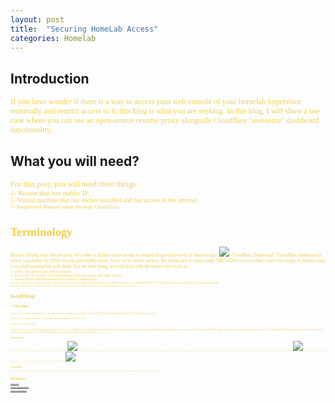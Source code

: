 ```yaml
---
layout: post
title:  "Securing HomeLab Access"
categories: Homelab
---
```



## **Introduction**

<span style="color: #f2cf4a; font-family: Babas; font-size: 0.9em;">
If you have wonder if there is a way to access your web console of your homelab hypervisor externally and restrict access to it, this blog is what you are seeking. In this blog, I will show a use case where you can use an open-source reverse proxy alongside Cloudflare "awesome" dashboard functionality.</span>

## What you will need?
<span style="color: #f2cf4a; font-family: Babas; font-size: 0.9em;">
For this post, you will need three things: <br />
<span style="color: #f2cf4a; font-family: Babas; font-size: 0.9em;">
1- Router that has public IP.  <br />
<span style="color: #f2cf4a; font-family: Babas; font-size: 0.9em;">
2- Virtual machine that has docker installed and has access to the internet.  <br />
<span style="color: #f2cf4a; font-family: Babas; font-size: 0.9em;">
3- Registered domain name through Cloudflare. <br />

#  **Terminology**

<span style="color: #f2cf4a; font-family: Babas; font-size: 0.9em;">  
Before diving into the project, let's take a define some terms to establish ground-level of knowledge:
<img src="https://raw.githubusercontent.com/sh1dow3r/layer0/gh-pages/_posts/img/Remote_Access_Homelab/CF_dashboard.png"/>

<span style="color: #f2cf4a; font-family: Babas; font-size: 0.9em;">  
`Cloudflare Dashboard`: Cloudflare dashboard is where you define the DNS records and modify them. Since we're on the subject, the dashboard so many many AMAZING services that I can't even begin to fathom what you could accomplish with them. For the time being, we will stick with the basics ones such as:
<br />
<span style="color: #f2cf4a; font-family: Babas; font-size: 0.9em;"> 1- DNS: To define our DNS records <br />
<span style="color: #f2cf4a; font-family: Babas; font-size: 0.9em;"> 2- SSL/TLS: To modify TLS negotiations with the proxy and other parties. <br />
<span style="color: #f2cf4a; font-family: Babas; font-size: 0.9em;"> 3- Access: Protect internal resources by requiring authentication <br />
<span style="color: #f2cf4a; font-family: Babas; font-size: 0.9em;"> To read more about these services, visit their [documentation]( https://support.cloudflare.com/hc/en-us/articles/205075117-Understanding-the-Cloudflare-dashboard) page. <br />

<span style="color: #f2cf4a; font-family: Babas; font-size: 0.9em;">  
`Traefik`: Traefik is a dockerized and open-source reverse proxy and load balancer typically used for microservices.
</span>


##  **Install/Setup**
### - VM setup
<span style="color: #f2cf4a; font-family: Babas; font-size: 0.9em;">
After we install the dependencies namely docker and docker-compose in the VM.
Open the terminal in you VM and clone this repo:

`root$ git clone https://github.com/sh1dow3r/Traefik_CF`

`root$ cd Trafik_CF` 

<span style="color: #f2cf4a; font-family: Babas; font-size: 0.9em;">  
In this directory you will need to apply two task

<span style="color: #f2cf4a; font-family: Babas; font-size: 0.9em;">  
1- Generate a certificate for Traefik microserviec and place it in certs directory, which can be easily done with this command
`mkdir -p certs; openssl req -x509 -newkey rsa:4096 -nodes -out certs/cert.crt -keyout certs/cert.key -days 365`

<span style="color: #f2cf4a; font-family: Babas; font-size: 0.9em;">  
2- Add you API_KEY and email from your cloudflare account. This information can be found in your Cloudflare dashboard  [Cloudflare dashboard]( https://dash.cloudflare.com/)

<span style="color: #f2cf4a; font-family: Babas; font-size: 0.9em;">  
As you can see, 

### - Pfsense Setup

<span style="color: #f2cf4a; font-family: Babas; font-size: 0.9em;">  
Now that we have deployed the virtual machine, let's starts the the Cuckoo deployment. 
</span>
<img src="https://raw.githubusercontent.com/sh1dow3r/layer0/gh-pages/_posts/img/Sandbox/cuckoo_after_installing.png"/> 

<span style="color: #f2cf4a; font-family: Babas; font-size: 0.9em;">
After we confirmed all the configuration is done, we'll navigate to `home/cuckoo/vagrant_files` which has the windows10 virtual machine we're going to use for malware analysis. There should be a bash script called `vagrant_script.sh` that is going to pull a windows 10 image and set it up with Virtualbox then take a stable snapshot.
<img src="https://raw.githubusercontent.com/sh1dow3r/layer0/gh-pages/_posts/img/Sandbox/After_vagrant.png"/> 

<span style="color: #f2cf4a; font-family: Babas; font-size: 0.9em;">
After windows10 is up and running make sure it's snapshotted and there you go, you have your Cuckoo Sandbox up and ruining! :
</span>
<img src="https://raw.githubusercontent.com/sh1dow3r/layer0/gh-pages/_posts/img/Sandbox/Cuckoo_up_and_running.png"/> 


## Conclusion

<span style="color: #f2cf4a; font-family: Babas; font-size: 0.9em;">
Building Malware analysis environment manually requires time, resource and can bee overwhelming to setup. In this project, I proposed a solution of an automated process
to setup you're own malware environment using DevOps tools like Ansible and Vagrant. </span >

# References


[Ansible docs](https://docs.ansible.com/ansible/latest/modules/lineinfile_module.html)

[Vagrant-Virtualbox provider](https://www.vagrantup.com/docs/virtualbox/)

[Cuckoo Ansible example](https://github.com/fyhertz/ansible-role-cuckoo)
